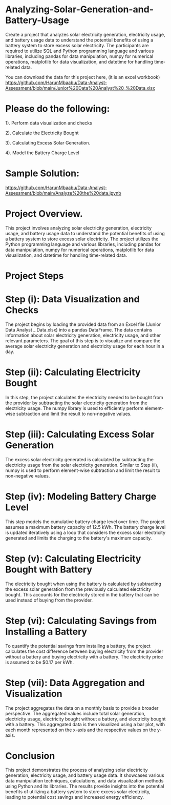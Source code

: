# Analyzing-Solar-Generation-and-Battery-Usage

Create a project that analyzes solar electricity generation, electricity usage, and battery usage data to understand the potential benefits of using a battery system to store excess solar electricity. 
The participants are required to utilize SQL and Python programming language and various libraries, including pandas for data manipulation, numpy for numerical operations, matplotlib for data visualization, and datetime for handling time-related data.

You can download the data for this project here, (it is an excel workbook) https://github.com/HarunMbaabu/Data-Analyst-Assessment/blob/main/Junior%20Data%20Analyst%20_%20Data.xlsx 

# Please do the following: 
1). Perform data visualization and checks

2). Calculate the Electricity Bought

3). Calculating Excess Solar Generation.

4). Model the Battery Charge Level

# Sample Solution: 
https://github.com/HarunMbaabu/Data-Analyst-Assessment/blob/main/Analyze%20the%20data.ipynb

# Project Overview.
This project involves analyzing solar electricity generation, electricity usage, and battery usage data to understand the potential benefits of using a battery system to store excess solar electricity. The project utilizes the Python programming language and various libraries, including pandas for data manipulation, numpy for numerical operations, matplotlib for data visualization, and datetime for handling time-related data.

# Project Steps

# Step (i): Data Visualization and Checks
The project begins by loading the provided data from an Excel file (Junior Data Analyst _ Data.xlsx) into a pandas DataFrame. 
The data contains information about solar electricity generation, electricity usage, and other relevant parameters. The goal of this step is to visualize and compare the average solar electricity generation and electricity usage for each hour in a day.

# Step (ii): Calculating Electricity Bought
In this step, the project calculates the electricity needed to be bought from the provider by subtracting the solar electricity generation from the electricity usage. The numpy library is used to efficiently perform element-wise subtraction and limit the result to non-negative values.

# Step (iii): Calculating Excess Solar Generation
The excess solar electricity generated is calculated by subtracting the electricity usage from the solar electricity generation. Similar to Step (ii), numpy is used to perform element-wise subtraction and limit the result to non-negative values.

# Step (iv): Modeling Battery Charge Level
This step models the cumulative battery charge level over time. The project assumes a maximum battery capacity of 12.5 kWh. The battery charge level is updated iteratively using a loop that considers the excess solar electricity generated and limits the charging to the battery's maximum capacity.

# Step (v): Calculating Electricity Bought with Battery
The electricity bought when using the battery is calculated by subtracting the excess solar generation from the previously calculated electricity bought. This accounts for the electricity stored in the battery that can be used instead of buying from the provider.

# Step (vi): Calculating Savings from Installing a Battery
To quantify the potential savings from installing a battery, the project calculates the cost difference between buying electricity from the provider without a battery and buying electricity with a battery. The electricity price is assumed to be $0.17 per kWh.

# Step (vii): Data Aggregation and Visualization
The project aggregates the data on a monthly basis to provide a broader perspective. The aggregated values include total solar generation, electricity usage, electricity bought without a battery, and electricity bought with a battery. This aggregated data is then visualized using a bar plot, with each month represented on the x-axis and the respective values on the y-axis.

# Conclusion
This project demonstrates the process of analyzing solar electricity generation, electricity usage, and battery usage data. It showcases various data manipulation techniques, calculations, and data visualization methods using Python and its libraries. The results provide insights into the potential benefits of utilizing a battery system to store excess solar electricity, leading to potential cost savings and increased energy efficiency.
